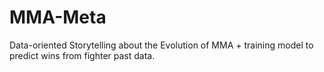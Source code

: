 # MMA-Meta
Data-oriented Storytelling about the Evolution of MMA + training model to predict wins from fighter past data.
